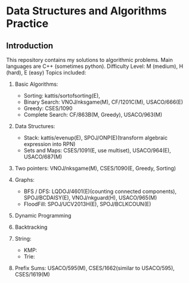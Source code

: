 # Data Structures and Algorithms Practice
## Introduction
This repository contains my solutions to algorithmic problems. Main languages are C++ (sometimes python). 
Difficulty Level: M (medium), H (hard), E (easy)
Topics included:
1. Basic Algorithms:
    * Sorting: kattis/sortofsorting(E),
    * Binary Search: VNOJ/nksgame(M), CF/1201C(M), USACO/666(E)
    * Greedy: CSES/1090
    * Complete Search: CF/863B(M, Greedy), USACO/963(M)

2. Data Structures:
    * Stack: kattis/evenup(E), SPOJ/ONP(E)(transform algebraic expression into RPN)
    * Sets and Maps: CSES/1091(E, use multiset), USACO/964(E), USACO/687(M)
    

3. Two pointers: VNOJ/nksgame(M), CSES/1090(E, Greedy, Sorting)

4. Graphs:
    * BFS / DFS: LQDOJ/4601(E)(counting connected components), SPOJ/BCDAISY(E), VNOJ/nkguard(H), USACO/965(M)
    * FloodFill: SPOJ/UCV2013H(E), SPOJ/BCLKCOUN(E)

5. Dynamic Programming

6. Backtracking

7. String:
    * KMP:
    * Trie:

8. Prefix Sums: USACO/595(M), CSES/1662(similar to USACO/595), CSES/1619(M)